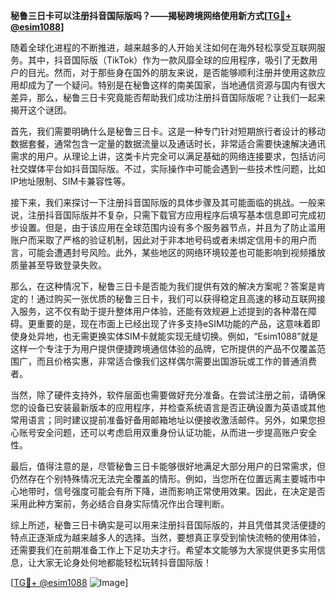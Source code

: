 **秘鲁三日卡可以注册抖音国际版吗？——揭秘跨境网络使用新方式[[TG💪+ @esim1088](https://t.me/s/esim1088)]**

随着全球化进程的不断推进，越来越多的人开始关注如何在海外轻松享受互联网服务。其中，抖音国际版（TikTok）作为一款风靡全球的应用程序，吸引了无数用户的目光。然而，对于那些身在国外的朋友来说，是否能够顺利注册并使用这款应用却成为了一个疑问。特别是在秘鲁这样的南美国家，当地通信资源与国内有很大差异，那么，秘鲁三日卡究竟能否帮助我们成功注册抖音国际版呢？让我们一起来揭开这个谜团。

首先，我们需要明确什么是秘鲁三日卡。这是一种专门针对短期旅行者设计的移动数据套餐，通常包含一定量的数据流量以及通话时长，非常适合需要快速解决通讯需求的用户。从理论上讲，这类卡片完全可以满足基础的网络连接要求，包括访问社交媒体平台如抖音国际版。不过，实际操作中可能会遇到一些技术性问题，比如IP地址限制、SIM卡兼容性等。

接下来，我们来探讨一下注册抖音国际版的具体步骤及其可能面临的挑战。一般来说，注册抖音国际版并不复杂，只需下载官方应用程序后填写基本信息即可完成初步设置。但是，由于该应用在全球范围内设有多个服务器节点，并且为了防止滥用账户而采取了严格的验证机制，因此对于非本地号码或者未绑定信用卡的用户而言，可能会遭遇封号风险。此外，某些地区的网络环境较差也可能影响到视频播放质量甚至导致登录失败。

那么，在这种情况下，秘鲁三日卡是否能为我们提供有效的解决方案呢？答案是肯定的！通过购买一张优质的秘鲁三日卡，我们可以获得稳定且高速的移动互联网接入服务，这不仅有助于提升整体用户体验，还能有效规避上述提到的各种潜在障碍。更重要的是，现在市面上已经出现了许多支持eSIM功能的产品，这意味着即使身处异地，也无需更换实体SIM卡就能实现无缝切换。例如，“Esim1088”就是这样一个专注于为用户提供便捷跨境通信体验的品牌，它所提供的产品不仅覆盖范围广，而且价格实惠，非常适合像我们这样偶尔需要出国游玩或工作的普通消费者。

当然，除了硬件支持外，软件层面也需要做好充分准备。在尝试注册之前，请确保您的设备已安装最新版本的应用程序，并检查系统语言是否正确设置为英语或其他常用语言；同时建议提前准备好备用邮箱地址以便接收激活邮件。另外，如果您担心账号安全问题，还可以考虑启用双重身份认证功能，从而进一步提高账户安全性。

最后，值得注意的是，尽管秘鲁三日卡能够很好地满足大部分用户的日常需求，但仍然存在个别特殊情况无法完全覆盖的情形。例如，当您所在位置远离主要城市中心地带时，信号强度可能会有所下降，进而影响正常使用效果。因此，在决定是否采用此种方案前，务必结合自身实际情况作出合理判断。

综上所述，秘鲁三日卡确实是可以用来注册抖音国际版的，并且凭借其灵活便捷的特点正逐渐成为越来越多人的选择。当然，要想真正享受到愉快流畅的使用体验，还需要我们在前期准备工作上下足功夫才行。希望本文能够为大家提供更多实用信息，让大家无论身处何地都能轻松玩转抖音国际版！

[[TG💪+ @esim1088](https://t.me/s/esim1088) ![Image](https://i.postimg.cc/4NQfJmqS/Snipaste-2025-05-13-00-14-12.png)]